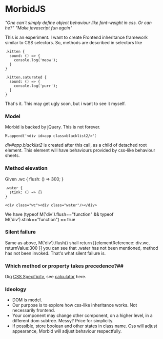 # MorbidJS
*"One can't simply define object behaviour like font-weight in css. Or can he?"*
*"Make javascript fun again"*

This is an experiment. I want to create Frontend inheritance framework similar to CSS selectors. So, methods are described in selectors like 

    .kitten {
      sound: () => {
        console.log('meow');
      }
    }

    .kitten.saturated {
      sound: () => {
        console.log('purr');
      }
    }

That's it.  This may get ugly soon, but i want to see it myself.

### Model #
Morbid is backed by jQuery. This is not forever.

    M.append('<div id=app class=blacklist2/>')

*div#app.blacklist2* is created after this call, as a child of detached root element. This element will have behaviours provided by css-like behaviour sheets.

### Method elevation #
Given
    .wc {
      flush: () => 300;
    }

    .water {
      stink: () => {}
    }

    <div class="wc"><div class="water"/></div>
We have 
    (typeof M('div').flush=="function" && typeof M('div').stink=="function") == true

### Silent failure #
Same as above, 
    M('div').flush()
shall return
    [{elementReference: div.wc, returnValue:300 }]
you can see that .water has not been mentioned, method has not been invoked. That's what silent failure is.

### Which method or property takes precedence?##
Dig [CSS Specificity](https://developer.mozilla.org/en/docs/Web/CSS/Specificity), see [calculator](https://specificity.keegan.st/) here.

### Ideology ###
 - DOM is model.
 - Our purpose is to explore how css-like inheritance works. Not necessarily frontend.
 - Your component may change other component, on a higher level, in a
   different dom subtree. Messy? Price for simplicity.
 - If possible, store boolean and other states in class name. Css will adjust appearance, Morbid will adjust behaviour respectfully. 

